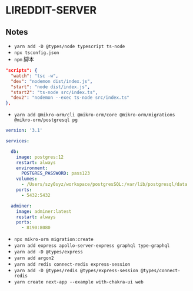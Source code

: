 # LIREDDIT-SERVER

## Notes

- `yarn add -D @types/node typescript ts-node`
- `npx tsconfig.json`
- `npm` 脚本

```json
"scripts": {
  "watch": "tsc -w",
  "dev": "nodemon dist/index.js",
  "start": "node dist/index.js",
  "start2": "ts-node src/index.ts",
  "dev2": "nodemon --exec ts-node src/index.ts"
},
```

- `yarn add @mikro-orm/cli @mikro-orm/core @mikro-orm/migrations @mikro-orm/postgresql pg`

```yml
version: '3.1'

services:

  db:
    image: postgres:12
    restart: always
    environment:
      POSTGRES_PASSWORD: pass123
    volumes:
      - /Users/szy0syz/workspace/postgresSQL:/var/lib/postgresql/data
    ports:
      - 5432:5432

  adminer:
    image: adminer:latest
    restart: always
    ports:
      - 8190:8080
```

- `npx mikro-orm migration:create`
- `yarn add express apollo-server-express graphql type-graphql`
- `yarn add -D @types/express`
- `yarn add argon2`
- `yarn add redis connect-redis express-session`
- `yarn add -D @types/redis @types/express-session @types/connect-redis`
- `yarn create next-app --example with-chakra-ui web`
